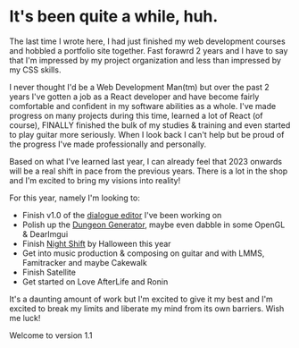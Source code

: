 It's been quite a while, huh.
============

The last time I wrote here, I had just finished my web development courses and hobbled a portfolio site together. Fast forawrd 2 years and I have to say that I'm impressed by my project organization and less than impressed by my CSS skills.

I never thought I'd be a Web Development Man(tm) but over the past 2 years I've gotten a job as a React developer and have become fairly comfortable and confident in my software abilities as a whole. I've made progress on many projects during this time, learned a lot of React (of course), FINALLY finished the bulk of my studies & training and even started to play guitar more seriously. When I look back I can't help but be proud of the progress I've made professionally and personally.

Based on what I've learned last year, I can already feel that 2023 onwards will be a real shift in pace from the previous years. There is a lot in the shop and I'm excited to bring my visions into reality!

For this year, namely I'm looking to:
- Finish v1.0 of the [dialogue editor](/projects/dialogue) I've been working on 
- Polish up the [Dungeon Generator](/projects/dungeon-generator), maybe even dabble in some OpenGL & DearImgui
- Finish [Night Shift](/projects/night-shift) by Halloween this year
- Get into music production & composing on guitar and with LMMS, Famitracker and maybe Cakewalk
- Finish Satellite
- Get started on Love AfterLife and Ronin

It's a daunting amount of work but I'm excited to give it my best and I'm excited to break my limits and liberate my mind from its own barriers. Wish me luck!

Welcome to version 1.1

